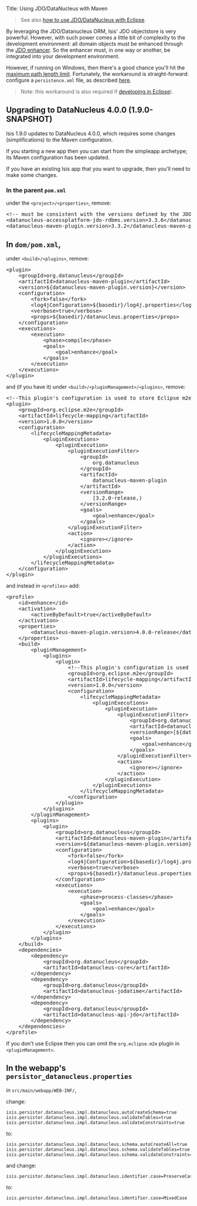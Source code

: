 Title: Using JDO/DataNucleus with Maven

[//]: # (content copied to user-guide_getting-started_datanucleus-enhancer)

> See also [how to use JDO/DataNucleus with Eclipse](./datanucleus-and-eclipse.html).  

By leveraging the JDO/Datanucleus ORM, Isis' JDO objectstore is very powerful. However, with such power comes a little bit of complexity to the development environment: all domain objects must be enhanced through the [JDO enhancer](http://db.apache.org/jdo/enhancement.html).  So the enhancer must, in one way or another, be integrated into your development environment.


However, if running on Windows, then there's a good chance you'll hit the [maximum path length limit](http://msdn.microsoft.com/en-us/library/aa365247%28VS.85%29.aspx#maxpath). Fortunately, the workaround is straight-forward: configure a `persistence.xml` file, as described [here](./persistence_xml.html).

> Note: this workaround is also required if [developing in Eclipse](./datanucleus-and-eclipse.html)).




## Upgrading to DataNucleus 4.0.0 (1.9.0-SNAPSHOT)

[//]: # (content copied to user-guide_appendices_migration-notes)

Isis 1.9.0 updates to DataNucleus 4.0.0, which requires some changes (simplifications) to the Maven configuration.  

If you starting a new app then you can start from the simpleapp archetype; its Maven configuration has been updated.

If you have an existing Isis app that you want to upgrade, then you'll need to make some changes.

### In the parent `pom.xml`

under the `<project>/<properties>`, remove:

<pre>
&lt;!-- must be consistent with the versions defined by the JDO Objectstore --&gt;
&lt;datanucleus-accessplatform-jdo-rdbms.version&gt;3.3.6&lt;/datanucleus-accessplatform-jdo-rdbms.version&gt;
&lt;datanucleus-maven-plugin.version&gt;3.3.2&lt;/datanucleus-maven-plugin.version&gt;
</pre>


## In `dom/pom.xml`, 

under `<build>/<plugins>`, remove:

<pre>
&lt;plugin&gt;
    &lt;groupId&gt;org.datanucleus&lt;/groupId&gt;
    &lt;artifactId&gt;datanucleus-maven-plugin&lt;/artifactId&gt;
    &lt;version&gt;${datanucleus-maven-plugin.version}&lt;/version&gt;
    &lt;configuration&gt;
        &lt;fork&gt;false&lt;/fork&gt;
        &lt;log4jConfiguration&gt;${basedir}/log4j.properties&lt;/log4jConfiguration&gt;
        &lt;verbose&gt;true&lt;/verbose&gt;
        &lt;props&gt;${basedir}/datanucleus.properties&lt;/props&gt;
    &lt;/configuration&gt;
    &lt;executions&gt;
        &lt;execution&gt;
            &lt;phase&gt;compile&lt;/phase&gt;
            &lt;goals&gt;
                &lt;goal&gt;enhance&lt;/goal&gt;
            &lt;/goals&gt;
        &lt;/execution&gt;
    &lt;/executions&gt;
&lt;/plugin&gt;
</pre>

and (if you have it) under `<build>/<pluginManagement>/<plugins>`, remove:

<pre>
&lt;!--This plugin's configuration is used to store Eclipse m2e settings only. It has no influence on the Maven build itself.--&gt;
&lt;plugin&gt;
    &lt;groupId&gt;org.eclipse.m2e&lt;/groupId&gt;
    &lt;artifactId&gt;lifecycle-mapping&lt;/artifactId&gt;
    &lt;version&gt;1.0.0&lt;/version&gt;
    &lt;configuration&gt;
        &lt;lifecycleMappingMetadata&gt;
            &lt;pluginExecutions&gt;
                &lt;pluginExecution&gt;
                    &lt;pluginExecutionFilter&gt;
                        &lt;groupId&gt;
                            org.datanucleus
                        &lt;/groupId&gt;
                        &lt;artifactId&gt;
                            datanucleus-maven-plugin
                        &lt;/artifactId&gt;
                        &lt;versionRange&gt;
                            [3.2.0-release,)
                        &lt;/versionRange&gt;
                        &lt;goals&gt;
                            &lt;goal&gt;enhance&lt;/goal&gt;
                        &lt;/goals&gt;
                    &lt;/pluginExecutionFilter&gt;
                    &lt;action&gt;
                        &lt;ignore&gt;&lt;/ignore&gt;
                    &lt;/action&gt;
                &lt;/pluginExecution&gt;
            &lt;/pluginExecutions&gt;
        &lt;/lifecycleMappingMetadata&gt;
    &lt;/configuration&gt;
&lt;/plugin&gt;
</pre>

and instead in `<profiles>` add:

<pre>
&lt;profile&gt;
    &lt;id&gt;enhance&lt;/id&gt;
    &lt;activation&gt;
        &lt;activeByDefault&gt;true&lt;/activeByDefault&gt;
    &lt;/activation&gt;
    &lt;properties&gt;
        &lt;datanucleus-maven-plugin.version&gt;4.0.0-release&lt;/datanucleus-maven-plugin.version&gt;
    &lt;/properties&gt;
    &lt;build&gt;
        &lt;pluginManagement&gt;
            &lt;plugins&gt;
                &lt;plugin&gt;
                    &lt;!--This plugin's configuration is used to store Eclipse m2e settings only. It has no influence on the Maven build itself.--&gt;
                    &lt;groupId&gt;org.eclipse.m2e&lt;/groupId&gt;
                    &lt;artifactId&gt;lifecycle-mapping&lt;/artifactId&gt;
                    &lt;version&gt;1.0.0&lt;/version&gt;
                    &lt;configuration&gt;
                        &lt;lifecycleMappingMetadata&gt;
                            &lt;pluginExecutions&gt;
                                &lt;pluginExecution&gt;
                                    &lt;pluginExecutionFilter&gt;
                                        &lt;groupId&gt;org.datanucleus&lt;/groupId&gt;
                                        &lt;artifactId&gt;datanucleus-maven-plugin&lt;/artifactId&gt;
                                        &lt;versionRange&gt;[${datanucleus-maven-plugin.version},)&lt;/versionRange&gt;
                                        &lt;goals&gt;
                                            &lt;goal&gt;enhance&lt;/goal&gt;
                                        &lt;/goals&gt;
                                    &lt;/pluginExecutionFilter&gt;
                                    &lt;action&gt;
                                        &lt;ignore&gt;&lt;/ignore&gt;
                                    &lt;/action&gt;
                                &lt;/pluginExecution&gt;
                            &lt;/pluginExecutions&gt;
                        &lt;/lifecycleMappingMetadata&gt;
                    &lt;/configuration&gt;
                &lt;/plugin&gt;
            &lt;/plugins&gt;
        &lt;/pluginManagement&gt;
        &lt;plugins&gt;
            &lt;plugin&gt;
                &lt;groupId&gt;org.datanucleus&lt;/groupId&gt;
                &lt;artifactId&gt;datanucleus-maven-plugin&lt;/artifactId&gt;
                &lt;version&gt;${datanucleus-maven-plugin.version}&lt;/version&gt;
                &lt;configuration&gt;
                    &lt;fork&gt;false&lt;/fork&gt;
                    &lt;log4jConfiguration&gt;${basedir}/log4j.properties&lt;/log4jConfiguration&gt;
                    &lt;verbose&gt;true&lt;/verbose&gt;
                    &lt;props&gt;${basedir}/datanucleus.properties&lt;/props&gt;
                &lt;/configuration&gt;
                &lt;executions&gt;
                    &lt;execution&gt;
                        &lt;phase&gt;process-classes&lt;/phase&gt;
                        &lt;goals&gt;
                            &lt;goal&gt;enhance&lt;/goal&gt;
                        &lt;/goals&gt;
                    &lt;/execution&gt;
                &lt;/executions&gt;
            &lt;/plugin&gt;
        &lt;/plugins&gt;
    &lt;/build&gt;
    &lt;dependencies&gt;
        &lt;dependency&gt;
            &lt;groupId&gt;org.datanucleus&lt;/groupId&gt;
            &lt;artifactId&gt;datanucleus-core&lt;/artifactId&gt;
        &lt;/dependency&gt;
        &lt;dependency&gt;
            &lt;groupId&gt;org.datanucleus&lt;/groupId&gt;
            &lt;artifactId&gt;datanucleus-jodatime&lt;/artifactId&gt;
        &lt;/dependency&gt;
        &lt;dependency&gt;
            &lt;groupId&gt;org.datanucleus&lt;/groupId&gt;
            &lt;artifactId&gt;datanucleus-api-jdo&lt;/artifactId&gt;
        &lt;/dependency&gt;
    &lt;/dependencies&gt;
&lt;/profile&gt;
</pre>
    
If you don't use Eclipse then you can omit the `org.eclipse.m2e` plugin in `<pluginManagement>`.


## In the webapp's `persistor_datanucleus.properties`

in `src/main/webapp/WEB-INF/`, 

change:

    isis.persistor.datanucleus.impl.datanucleus.autoCreateSchema=true
    isis.persistor.datanucleus.impl.datanucleus.validateTables=true
    isis.persistor.datanucleus.impl.datanucleus.validateConstraints=true

to:

    isis.persistor.datanucleus.impl.datanucleus.schema.autoCreateAll=true
    isis.persistor.datanucleus.impl.datanucleus.schema.validateTables=true
    isis.persistor.datanucleus.impl.datanucleus.schema.validateConstraints=true

and change:

    isis.persistor.datanucleus.impl.datanucleus.identifier.case=PreserveCase

to:

    isis.persistor.datanucleus.impl.datanucleus.identifier.case=MixedCase


